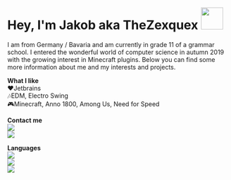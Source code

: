 
<h1>Hey, I'm Jakob aka TheZexquex <img width="50px" src="https://cdn.discordapp.com/emojis/552223735139139594.gif?v=1"></h1>

I am from Germany / Bavaria and am currently in grade 11 of a grammar school. I entered the wonderful world of computer science in autumn 2019 with the growing interest in Minecraft plugins.
Below you can find some more information about me and my interests and projects.

**What I like**<br>
❤Jetbrains<br>
🎶EDM, Electro Swing<br>
🎮Minecraft, Anno 1800, Among Us, Need for Speed<br>

**Contact me**<br>
[<img src="https://img.shields.io/badge/TheZexquex%2300001-%235865F2?style=for-the-badge&logo=discord&logoColor=white&color=5865F2&labelColor=5865F2">][discord]<br>
[<img src="https://img.shields.io/badge/TheZexquex-%235865F2?style=for-the-badge&logo=twitter&logoColor=white&color=1d9bf0&labelColor=1d9bf0">][twitter]<br>

**Languages**<br>
<img src="https://img.shields.io/badge/Java-%235865F2?style=for-the-badge&logo=java&logoColor=white&color=d92b2d&labelColor=d92b2d"><br>
<img src="https://img.shields.io/badge/HTML5-%235865F2?style=for-the-badge&logo=html5&logoColor=white&color=dd4a23&labelColor=dd4a23"><br>
<img src="https://img.shields.io/badge/CSS-%235865F2?style=for-the-badge&logo=css3&logoColor=white&color=254bdd&labelColor=254bdd"><br>


[discord]: "https://discord.com/users/490523031274389504"
[twitter]: "https://twitter.com/TheZexquex"
  

